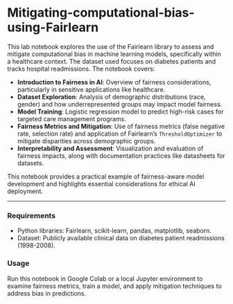 # Mitigating-computational-bias-using-Fairlearn

This lab notebook explores the use of the Fairlearn library to assess and mitigate computational bias in machine learning models, specifically within a healthcare context. The dataset used focuses on diabetes patients and tracks hospital readmissions. The notebook covers:

- **Introduction to Fairness in AI**: Overview of fairness considerations, particularly in sensitive applications like healthcare.
- **Dataset Exploration**: Analysis of demographic distributions (race, gender) and how underrepresented groups may impact model fairness.
- **Model Training**: Logistic regression model to predict high-risk cases for targeted care management programs.
- **Fairness Metrics and Mitigation**: Use of fairness metrics (false negative rate, selection rate) and application of Fairlearn’s `ThresholdOptimizer` to mitigate disparities across demographic groups.
- **Interpretability and Assessment**: Visualization and evaluation of fairness impacts, along with documentation practices like datasheets for datasets.

This notebook provides a practical example of fairness-aware model development and highlights essential considerations for ethical AI deployment.

---

### Requirements
- Python libraries: Fairlearn, scikit-learn, pandas, matplotlib, seaborn.
- Dataset: Publicly available clinical data on diabetes patient readmissions (1998-2008).

### Usage
Run this notebook in Google Colab or a local Jupyter environment to examine fairness metrics, train a model, and apply mitigation techniques to address bias in predictions.
